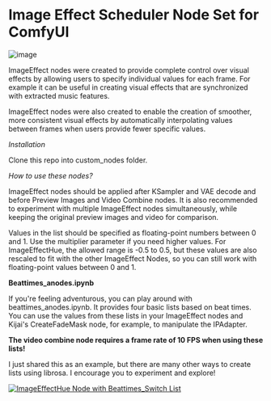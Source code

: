 # Image Effect Scheduler Node Set for ComfyUI

![image](https://github.com/hannahunter88/anodes/blob/master/2024-04-21%20092318.png)

ImageEffect nodes were created to provide complete control over visual effects by allowing users to specify individual values for each frame. For example it can be useful in creating visual effects that are synchronized with extracted music features.

ImageEffect nodes were also created to enable the creation of smoother, more consistent visual effects by automatically interpolating values between frames when users provide fewer specific values.

*Installation*

Clone this repo into custom_nodes folder.

*How to use these nodes?*

ImageEffect nodes should be applied after KSampler and VAE decode and before Preview Images and Video Combine nodes. 
It is also recommended to experiment with multiple ImageEffect nodes simultaneously, while keeping the original preview images and video for comparison.

Values in the list should be specified as floating-point numbers between 0 and 1. Use the multiplier parameter if you need higher values. For ImageEffectHue, the allowed range is -0.5 to 0.5, but these values are also rescaled to fit with the other ImageEffect Nodes, so you can still work with floating-point values between 0 and 1.

**Beattimes_anodes.ipynb**

If you're feeling adventurous, you can play around with beattimes_anodes.ipynb. It provides four basic lists based on beat times. You can use the values from these lists in your ImageEffect nodes and Kijai's CreateFadeMask node, for example, to manipulate the IPAdapter.

**The video combine node requires a frame rate of 10 FPS when using these lists!**

I just shared this as an example, but there are many other ways to create lists using librosa. I encourage you to experiment and explore!

[![ImageEffectHue Node with Beattimes_Switch List](https://img.youtube.com/vi/xSIVtJ7xsHY/maxresdefault.jpg)](https://www.youtube.com/watch?v=xSIVtJ7xsHY)
